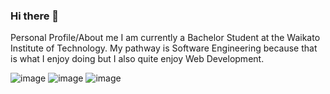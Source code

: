 ### Hi there 👋



Personal Profile/About me
I am currently a Bachelor Student at the Waikato Institute of Technology.
My pathway is Software Engineering because that is what I enjoy doing but I also quite enjoy Web Development.

![image](https://user-images.githubusercontent.com/79611133/122312143-b9c1d080-cf67-11eb-89a9-91ef6cf77d30.png) ![image](https://user-images.githubusercontent.com/79611133/122312153-bfb7b180-cf67-11eb-9253-e560a794b67f.png) ![image](https://user-images.githubusercontent.com/79611133/122312163-c6462900-cf67-11eb-82b4-cc6c7ca7ec2b.png)

